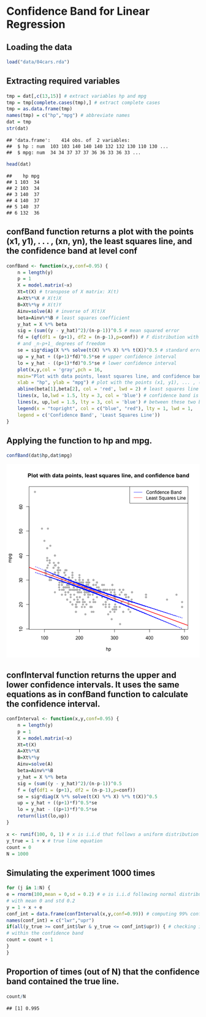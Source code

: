 # Confidence Band for Linear Regression



## Loading the data


```r
load("data/04cars.rda")
```

## Extracting required variables

```r
tmp = dat[,c(13,15)] # extract variables hp and mpg
tmp = tmp[complete.cases(tmp),] # extract complete cases
tmp = as.data.frame(tmp)
names(tmp) = c("hp","mpg") # abbreviate names
dat = tmp
str(dat)
```

```
## 'data.frame':	414 obs. of  2 variables:
##  $ hp : num  103 103 140 140 140 132 132 130 110 130 ...
##  $ mpg: num  34 34 37 37 37 36 36 33 36 33 ...
```


```r
head(dat)
```

```
##    hp mpg
## 1 103  34
## 2 103  34
## 3 140  37
## 4 140  37
## 5 140  37
## 6 132  36
```

## confBand function returns a plot with the points (x1, y1), . . . , (xn, yn), the least squares line, and the confidence band at level conf

```r
confBand <- function(x,y,conf=0.95) {
    n = length(y)
    p = 1
    X = model.matrix(~x)
    Xt=t(X) # transpose of X matrix: X(t)
    A=Xt%*%X # X(t)X
    B=Xt%*%y # X(t)Y
    Ainv=solve(A) # inverse of X(t)X
    beta=Ainv%*%B # least squares coefficient
    y_hat = X %*% beta
    sig = (sum((y - y_hat)^2)/(n-p-1))^0.5 # mean squared error
    fd = (qf(df1 = (p+1), df2 = (n-p-1),p=conf)) # F distribution with _p+1_
    # and _n-p+1_ degrees of freedom
    se = sig*diag(X %*% solve(t(X) %*% X) %*% t(X))^0.5 # standard error
    up = y_hat + ((p+1)*fd)^0.5*se # upper confidence interval
    lo = y_hat - ((p+1)*fd)^0.5*se # lower confidence interval
    plot(x,y,col = 'gray',pch = 16,
    main="Plot with data points, least squares line, and confidence band",
    xlab = "hp", ylab = "mpg") # plot with the points (x1, y1), ... , (xn, yn)
    abline(beta[1],beta[2], col = 'red', lwd = 2) # least squares line
    lines(x, lo,lwd = 1.5, lty = 3, col = 'blue') # confidence band is the region
    lines(x, up,lwd = 1.5, lty = 3, col = 'blue') # between these two boundaries
    legend(x = "topright", col = c("blue", "red"), lty = 1, lwd = 1,
    legend = c('Confidence Band', 'Least Squares Line'))
}
```

## Applying the function to hp and mpg.


```r
confBand(dat$hp,dat$mpg)
```

![plot of chunk fig16](figure/fig16-1.png)

## confInterval function returns the upper and lower confidence intervals. It uses the same equations as in confBand function to calculate the confidence interval.

```r
confInterval <- function(x,y,conf=0.95) {
    n = length(y)
    p = 1
    X = model.matrix(~x)
    Xt=t(X)
    A=Xt%*%X
    B=Xt%*%y
    Ainv=solve(A)
    beta=Ainv%*%B
    y_hat = X %*% beta
    sig = (sum((y - y_hat)^2)/(n-p-1))^0.5
    f = (qf(df1 = (p+1), df2 = (n-p-1),p=conf))
    se = sig*diag(X %*% solve(t(X) %*% X) %*% t(X))^0.5
    up = y_hat + ((p+1)*f)^0.5*se
    lo = y_hat - ((p+1)*f)^0.5*se
    return(list(lo,up))
}
```



```r
x <- runif(100, 0, 1) # x is i.i.d that follows a uniform distribution
y_true = 1 + x # true line equation
count = 0
N = 1000
```

## Simulating the experiment 1000 times

```r
for (j in 1:N) {
e = rnorm(100,mean = 0,sd = 0.2) # e is i.i.d following normal distribution
# with mean 0 and std 0.2
y = 1 + x + e
conf_int = data.frame(confInterval(x,y,conf=0.99)) # computing 99% confidence band
names(conf_int) = c("lwr","upr")
if(all(y_true >= conf_int$lwr & y_true <= conf_int$upr)) { # checking if true line is
# within the confidence band
count = count + 1
}
}
```

## Proportion of times (out of N) that the confidence band contained the true line.


```r
count/N
```

```
## [1] 0.995
```
